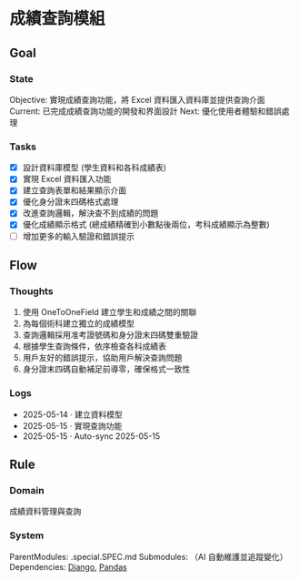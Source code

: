 # 成績查詢模組

## Goal
### State
Objective: 實現成績查詢功能，將 Excel 資料匯入資料庫並提供查詢介面
Current:   已完成成績查詢功能的開發和界面設計
Next:      優化使用者體驗和錯誤處理

### Tasks
- [x] 設計資料庫模型 (學生資料和各科成績表)
- [x] 實現 Excel 資料匯入功能
- [x] 建立查詢表單和結果顯示介面
- [x] 優化身分證末四碼格式處理
- [x] 改進查詢邏輯，解決查不到成績的問題
- [x] 優化成績顯示格式 (總成績精確到小數點後兩位，考科成績顯示為整數)
- [ ] 增加更多的輸入驗證和錯誤提示

## Flow
### Thoughts
1. 使用 OneToOneField 建立學生和成績之間的關聯
2. 為每個術科建立獨立的成績模型
3. 查詢邏輯採用准考證號碼和身分證末四碼雙重驗證
4. 根據學生查詢條件，依序檢查各科成績表
5. 用戶友好的錯誤提示，協助用戶解決查詢問題
6. 身分證末四碼自動補足前導零，確保格式一致性

### Logs
- 2025-05-14 · 建立資料模型
- 2025-05-15 · 實現查詢功能
- 2025-05-15 · Auto-sync 2025-05-15

## Rule
### Domain
成績資料管理與查詢

### System
ParentModules: .special.SPEC.md
Submodules:    （AI 自動維護並追蹤變化）
Dependencies:  [Django](https://www.djangoproject.com/), [Pandas](https://pandas.pydata.org/)

